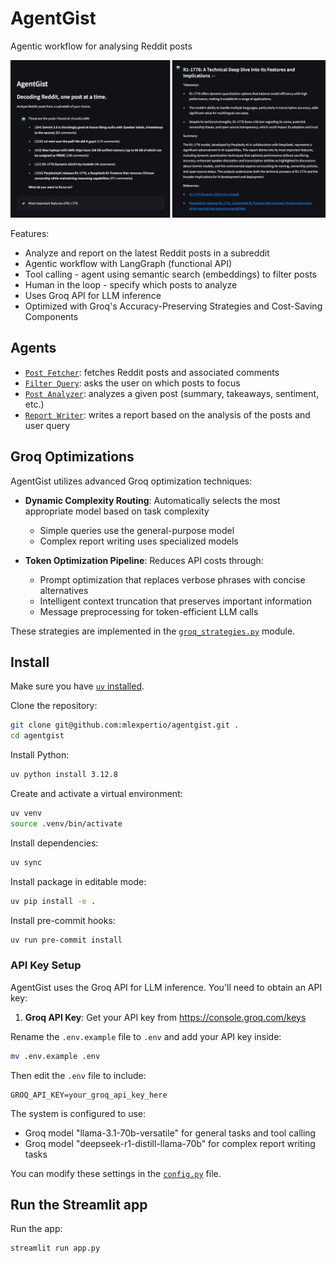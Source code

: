 # AgentGist

Agentic workflow for analysing Reddit posts

![AgentGist interface](.github/banner.png)

Features:

- Analyze and report on the latest Reddit posts in a subreddit
- Agentic workflow with LangGraph (functional API)
- Tool calling - agent using semantic search (embeddings) to filter posts
- Human in the loop - specify which posts to analyze
- Uses Groq API for LLM inference
- Optimized with Groq's Accuracy-Preserving Strategies and Cost-Saving Components

## Agents

- [`Post Fetcher`](agentgist/agents/post_fetcher.py): fetches Reddit posts and associated comments
- [`Filter Query`](agentgist/agents/filter_query.py): asks the user on which posts to focus
- [`Post Analyzer`](agentgist/agents/post_analyzer.py): analyzes a given post (summary, takeaways, sentiment, etc.)
- [`Report Writer`](agentgist/agents/report_writer.py): writes a report based on the analysis of the posts and user query

## Groq Optimizations

AgentGist utilizes advanced Groq optimization techniques:

- **Dynamic Complexity Routing**: Automatically selects the most appropriate model based on task complexity
  - Simple queries use the general-purpose model
  - Complex report writing uses specialized models

- **Token Optimization Pipeline**: Reduces API costs through:
  - Prompt optimization that replaces verbose phrases with concise alternatives
  - Intelligent context truncation that preserves important information
  - Message preprocessing for token-efficient LLM calls

These strategies are implemented in the [`groq_strategies.py`](agentgist/groq_strategies.py) module.

## Install

Make sure you have [`uv` installed](https://docs.astral.sh/uv/getting-started/installation/).

Clone the repository:

```bash
git clone git@github.com:mlexpertio/agentgist.git .
cd agentgist
```

Install Python:

```bash
uv python install 3.12.8
```

Create and activate a virtual environment:

```bash
uv venv
source .venv/bin/activate
```

Install dependencies:

```bash
uv sync
```

Install package in editable mode:

```bash
uv pip install -e .
```

Install pre-commit hooks:

```bash
uv run pre-commit install
```

### API Key Setup

AgentGist uses the Groq API for LLM inference. You'll need to obtain an API key:

1. **Groq API Key**: Get your API key from https://console.groq.com/keys

Rename the `.env.example` file to `.env` and add your API key inside:

```bash
mv .env.example .env
```

Then edit the `.env` file to include:

```
GROQ_API_KEY=your_groq_api_key_here
```

The system is configured to use:
- Groq model "llama-3.1-70b-versatile" for general tasks and tool calling
- Groq model "deepseek-r1-distill-llama-70b" for complex report writing tasks

You can modify these settings in the [`config.py`](agentgist/config.py) file.


## Run the Streamlit app

Run the app:

```bash
streamlit run app.py
